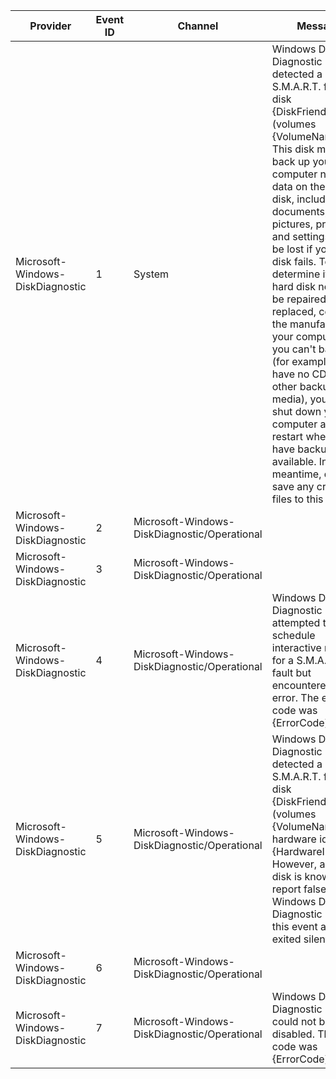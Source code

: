 Provider                          |  Event ID  |  Channel                                       |  Message
----------------------------------|------------|------------------------------------------------|--------------------------------------------------------------------------------------------------------------------------------------------------------------------------------------------------------------------------------------------------------------------------------------------------------------------------------------------------------------------------------------------------------------------------------------------------------------------------------------------------------------------------------------------------------------------------------------------------------------------------------------
Microsoft-Windows-DiskDiagnostic  |  1         |  System                                        |  Windows Disk Diagnostic detected a S.M.A.R.T. fault on disk {DiskFriendlyName} (volumes {VolumeNames}).  This disk might fail; back up your computer now. All data on the hard disk, including files, documents, pictures, programs, and settings might be lost if your hard disk fails.  To determine if the hard disk needs to be repaired or replaced, contact the manufacturer of your computer.  If you can't back up (for example, you have no CDs or other backup media), you should shut down your computer and restart when you have backup media available.  In the meantime, do not save any critical files to this disk.
Microsoft-Windows-DiskDiagnostic  |  2         |  Microsoft-Windows-DiskDiagnostic/Operational  |
Microsoft-Windows-DiskDiagnostic  |  3         |  Microsoft-Windows-DiskDiagnostic/Operational  |
Microsoft-Windows-DiskDiagnostic  |  4         |  Microsoft-Windows-DiskDiagnostic/Operational  |  Windows Disk Diagnostic attempted to schedule interactive recovery for a S.M.A.R.T. fault but encountered an error.  The error code was {ErrorCode}.
Microsoft-Windows-DiskDiagnostic  |  5         |  Microsoft-Windows-DiskDiagnostic/Operational  |  Windows Disk Diagnostic detected a S.M.A.R.T. fault on disk {DiskFriendlyName} (volumes {VolumeNames}; hardware id {HardwareID}). However, as this disk is known to report false errors, Windows Disk Diagnostic ignored this event and exited silently.
Microsoft-Windows-DiskDiagnostic  |  6         |  Microsoft-Windows-DiskDiagnostic/Operational  |
Microsoft-Windows-DiskDiagnostic  |  7         |  Microsoft-Windows-DiskDiagnostic/Operational  |  Windows Disk Diagnostic Resolver could not be disabled.  The error code was {ErrorCode}.